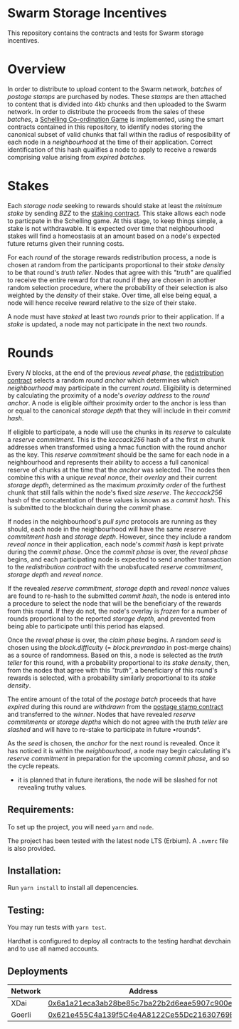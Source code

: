 # Swarm Storage Incentives

This repository contains the contracts and tests for Swarm storage incentives.

# Overview

In order to distribute to upload content to the Swarm network, _batches_ of _postage stamps_ are purchased by nodes. These _stamps_ are then attached to content that is divided into 4kb chunks and then uploaded to the Swarm network. In order to distribute the proceeds from the sales of these _batches_, a [Schelling Co-ordination Game](https://en.wikipedia.org/wiki/Coordination_game) is implemented, using the smart contracts contained in this repository, to identify nodes storing the canonical subset of valid chunks that fall within the radius of resposibility of each node in a _neighbourhood_ at the time of their application. Correct identification of this hash qualifies a node to apply to receive a rewards comprising value arising from _expired_ _batches_.

# Stakes

Each _storage node_ seeking to rewards should stake at least the _minimum stake_ by sending _BZZ_ to the [staking contract](src/Staking.sol). This stake allows each node to particpate in the Schelling game. At this stage, to keep things simple, a stake is not withdrawable. It is expected over time that neighbourhood stakes will find a homeostasis at an amount based on a node's expected future returns given their running costs.

For each _round_ of the storage rewards redistribution process, a node is chosen at random from the participants proportional to their _stake density_ to be that round's _truth teller_. Nodes that agree with this _"truth"_ are qualified to receive the entire reward for that round if they are chosen in another random selection procedure, where the probability of their selection is also weighted by the _density_ of their stake. Over time, all else being equal, a node will hence receive reward relative to the size of their stake.

A node must have _staked_ at least two _rounds_ prior to their application. If a _stake_ is updated, a node may not participate in the next two _rounds_.

# Rounds

Every _N_ blocks, at the end of the previous _reveal phase_, the [redistribution contract](src/Staking.sol) selects a random _round anchor_ which determines which _neighbourhood_ may participate in the current _round_. Eligibility is determined by calculating the proximity of a node's _overlay address_ to the _round anchor_. A node is eligible oiftheir proximity order to the anchor is less than or equal to the canonical _storage depth_ that they will include in their _commit hash_.

If eligible to participate, a node will use the chunks in its _reserve_ to calculate a _reserve commitment_. This is the _keccack256_ hash of a the first _m_ chunk addresses when transformed using a hmac function with the round anchor as the key. This _reserve commitment_ should be the same for each node in a neighbourhood and represents their ability to access a full canonical reserve of chunks at the time that the _anchor_ was selected. The nodes then combine this with a unique _reveal nonce_, their _overlay_ and their current _storage depth_, determined as the maximum _proximity order_ of the furthest chunk that still falls within the node's fixed size _reserve_. The _keccack256_ hash of the concatentation of these values is known as a _commit hash_. This is submitted to the blockchain during the _commit_ phase.

If nodes in the neighbourhood's _pull sync_ protocols are running as they should, each node in the neighbourhood will have the same _reserve commitment hash_ and _storage depth_. However, since they include a random _reveal nonce_ in their application, each node's _commit hash_ is kept private during the _commit phase_. Once the _commit phase_ is over, the _reveal phase_ begins, and each participating node is expected to send another transaction to the _redistribution contract_ with the unobsfucated _reserve commitment_, _storage depth_ and _reveal nonce_.

If the revealed _reserve commitment_, _storage depth_ and _reveal nonce_ values are found to re-hash to the submitted _commit hash_, the node is entered into a procedure to select the node that will be the beneficiary of the rewards from this round. If they do not, the node's overlay is _frozen_ for a number of rounds proportional to the reported _storage depth_, and prevented from being able to participate until this period has elapsed.

Once the _reveal phase_ is over, the _claim phase_ begins. A random _seed_ is chosen using the _block.difficulty_ (= _block.prevrandao_ in post-merge chains) as a source of randomness. Based on this, a node is selected as the _truth teller_ for this round, with a probability proportional to its _stake density_, then, from the nodes that agree with this _"truth"_, a beneficiary of this round's rewards is selected, with a probability similarly proportional to its _stake density_.

The entire amount of the total of the _postage batch_ proceeds that have _expired_ during this round are _withdrawn_ from the [postage stamp contract](src/Postage.sol) and transferred to the _winner_. Nodes that have revealed _reserve commitments_ or _storage depths_ which do not agree with the _truth teller_ are _slashed_ and will have to re-stake to participate in future •rounds\*.

As the _seed_ is chosen, the _anchor_ for the next round is revealed. Once it has noticed it is within the _neighbourhood_, a node may begin calculating it's
_reserve commitment_ in preparation for the upcoming _commit phase_, and so the cycle repeats.

- it is planned that in future iterations, the node will be slashed for not revealing truthy values.

## Requirements:

To set up the project, you will need `yarn` and `node`.

The project has been tested with the latest node LTS (Erbium). A `.nvmrc` file is also provided.

## Installation:

Run `yarn install` to install all depencencies.

## Testing:

You may run tests with `yarn test`.

Hardhat is configured to deploy all contracts to the testing hardhat devchain and to use all named accounts.

## Deployments

| Network | Address                                                                                                                                           |
| ------- | ------------------------------------------------------------------------------------------------------------------------------------------------- |
| XDai    | [0x6a1a21eca3ab28be85c7ba22b2d6eae5907c900e](https://blockscout.com/xdai/mainnet/address/0x6a1a21eca3ab28be85c7ba22b2d6eae5907c900e/transactions) |
| Goerli  | [0x621e455C4a139f5C4e4A8122Ce55Dc21630769E4](https://goerli.etherscan.io/address/0x621e455C4a139f5C4e4A8122Ce55Dc21630769E4)                      |
